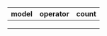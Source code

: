 | model | operator | count |
| ----- | -------- | ----- |
|       |          |       |
|       |          |       |
|       |          |       |


